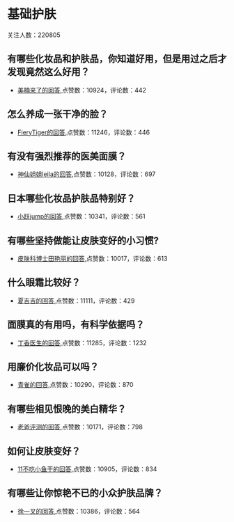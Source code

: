 #  基础护肤 
关注人数：220805
## 有哪些化妆品和护肤品，你知道好用，但是用过之后才发现竟然这么好用？
- [美楠来了的回答](https://www.zhihu.com/question/296721599/answer/509642686),点赞数：10924，评论数：442
## 怎么养成一张干净的脸？
- [FieryTiger的回答](https://www.zhihu.com/question/34546303/answer/384937578),点赞数：11246，评论数：446
## 有没有强烈推荐的医美面膜？
- [神仙姐姐leila的回答](https://www.zhihu.com/question/296384939/answer/626732311),点赞数：10128，评论数：697
## 日本哪些化妆品护肤品特别好？
- [小跃jump的回答](https://www.zhihu.com/question/21509929/answer/87021987),点赞数：10341，评论数：561
## 有哪些坚持做能让皮肤变好的小习惯?
- [皮肤科博士田艳丽的回答](https://www.zhihu.com/question/269706064/answer/620487676),点赞数：10017，评论数：613
## 什么眼霜比较好？
- [夏吉吉的回答](https://www.zhihu.com/question/22111157/answer/32409896),点赞数：11111，评论数：429
## 面膜真的有用吗，有科学依据吗？
- [丁香医生的回答](https://www.zhihu.com/question/19679849/answer/948260027),点赞数：11285，评论数：1232
## 用廉价化妆品可以吗？
- [青雀的回答](https://www.zhihu.com/question/34556409/answer/60132101),点赞数：10290，评论数：870
## 有哪些相见恨晚的美白精华？
- [老爸评测的回答](https://www.zhihu.com/question/27242616/answer/950765766),点赞数：10171，评论数：798
## 如何让皮肤变好？
- [11不吃小鱼干的回答](https://www.zhihu.com/question/28259314/answer/199587551),点赞数：10905，评论数：834
## 有哪些让你惊艳不已的小众护肤品牌？
- [徐一叉的回答](https://www.zhihu.com/question/62426598/answer/525434064),点赞数：10386，评论数：564
